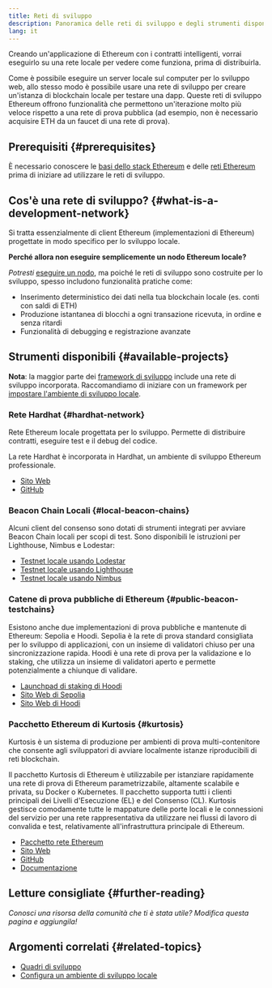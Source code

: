 ```yaml
---
title: Reti di sviluppo
description: Panoramica delle reti di sviluppo e degli strumenti disponibili per creare applicazioni Ethereum.
lang: it
---
```


Creando un'applicazione di Ethereum con i contratti intelligenti, vorrai eseguirlo su una rete locale per vedere come funziona, prima di distribuirla.

Come è possibile eseguire un server locale sul computer per lo sviluppo web, allo stesso modo è possibile usare una rete di sviluppo per creare un'istanza di blockchain locale per testare una dapp. Queste reti di sviluppo Ethereum offrono funzionalità che permettono un'iterazione molto più veloce rispetto a una rete di prova pubblica (ad esempio, non è necessario acquisire ETH da un faucet di una rete di prova).

## Prerequisiti {#prerequisites}

È necessario conoscere le [basi dello stack Ethereum](/developers/docs/ethereum-stack/) e delle [reti Ethereum](/developers/docs/networks/) prima di iniziare ad utilizzare le reti di sviluppo.

## Cos'è una rete di sviluppo? {#what-is-a-development-network}

Si tratta essenzialmente di client Ethereum (implementazioni di Ethereum) progettate in modo specifico per lo sviluppo locale.

**Perché allora non eseguire semplicemente un nodo Ethereum locale?**

_Potresti_ [eseguire un nodo](/developers/docs/nodes-and-clients/#running-your-own-node), ma poiché le reti di sviluppo sono costruite per lo sviluppo, spesso includono funzionalità pratiche come:

- Inserimento deterministico dei dati nella tua blockchain locale (es. conti con saldi di ETH)
- Produzione istantanea di blocchi a ogni transazione ricevuta, in ordine e senza ritardi
- Funzionalità di debugging e registrazione avanzate

## Strumenti disponibili {#available-projects}

**Nota**: la maggior parte dei [framework di sviluppo](/developers/docs/frameworks/) include una rete di sviluppo incorporata. Raccomandiamo di iniziare con un framework per [impostare l'ambiente di sviluppo locale](/developers/local-environment/).

### Rete Hardhat {#hardhat-network}

Rete Ethereum locale progettata per lo sviluppo. Permette di distribuire contratti, eseguire test e il debug del codice.

La rete Hardhat è incorporata in Hardhat, un ambiente di sviluppo Ethereum professionale.

- [Sito Web](https://hardhat.org/)
- [GitHub](https://github.com/nomiclabs/hardhat)

### Beacon Chain Locali {#local-beacon-chains}

Alcuni client del consenso sono dotati di strumenti integrati per avviare Beacon Chain locali per scopi di test. Sono disponibili le istruzioni per Lighthouse, Nimbus e Lodestar:

- [Testnet locale usando Lodestar](https://chainsafe.github.io/lodestar/contribution/advanced-topics/setting-up-a-testnet#post-merge-local-testnet/)
- [Testnet locale usando Lighthouse](https://lighthouse-book.sigmaprime.io/setup.html#local-testnets)
- [Testnet locale usando Nimbus](https://github.com/status-im/nimbus-eth1/blob/master/fluffy/docs/local_testnet.md)

### Catene di prova pubbliche di Ethereum {#public-beacon-testchains}

Esistono anche due implementazioni di prova pubbliche e mantenute di Ethereum: Sepolia e Hoodi. Sepolia è la rete di prova standard consigliata per lo sviluppo di applicazioni, con un insieme di validatori chiuso per una sincronizzazione rapida. Hoodi è una rete di prova per la validazione e lo staking, che utilizza un insieme di validatori aperto e permette potenzialmente a chiunque di validare.

- [Launchpad di staking di Hoodi](https://hoodi.launchpad.ethereum.org/en/)
- [Sito Web di Sepolia](https://sepolia.dev/)
- [Sito Web di Hoodi](https://hoodi.ethpandaops.io/)

### Pacchetto Ethereum di Kurtosis {#kurtosis}

Kurtosis è un sistema di produzione per ambienti di prova multi-contenitore che consente agli sviluppatori di avviare localmente istanze riproducibili di reti blockchain.

Il pacchetto Kurtosis di Ethereum è utilizzabile per istanziare rapidamente una rete di prova di Ethereum parametrizzabile, altamente scalabile e privata, su Docker o Kubernetes. Il pacchetto supporta tutti i clienti principali dei Livelli d'Esecuzione (EL) e del Consenso (CL). Kurtosis gestisce comodamente tutte le mappature delle porte locali e le connessioni del servizio per una rete rappresentativa da utilizzare nei flussi di lavoro di convalida e test, relativamente all'infrastruttura principale di Ethereum.

- [Pacchetto rete Ethereum](https://github.com/kurtosis-tech/ethereum-package)
- [Sito Web](https://www.kurtosis.com/)
- [GitHub](https://github.com/kurtosis-tech/kurtosis)
- [Documentazione](https://docs.kurtosis.com/)

## Letture consigliate {#further-reading}

_Conosci una risorsa della comunità che ti è stata utile? Modifica questa pagina e aggiungila!_

## Argomenti correlati {#related-topics}

- [Quadri di sviluppo](/developers/docs/frameworks/)
- [Configura un ambiente di sviluppo locale](/developers/local-environment/)
